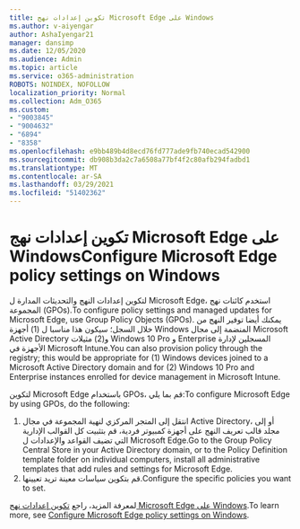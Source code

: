 ```yaml
---
title: تكوين إعدادات نهج Microsoft Edge على Windows
ms.author: v-aiyengar
author: AshaIyengar21
manager: dansimp
ms.date: 12/05/2020
ms.audience: Admin
ms.topic: article
ms.service: o365-administration
ROBOTS: NOINDEX, NOFOLLOW
localization_priority: Normal
ms.collection: Adm_O365
ms.custom:
- "9003845"
- "9004632"
- "6894"
- "8358"
ms.openlocfilehash: e9bb489b4d8ecd76fd777ade9fb740ecad542900
ms.sourcegitcommit: db908b3da2c7a6508a77bf4f2c80afb294fadbd1
ms.translationtype: MT
ms.contentlocale: ar-SA
ms.lasthandoff: 03/29/2021
ms.locfileid: "51402362"
---
```

# <a name="configure-microsoft-edge-policy-settings-on-windows"></a><span data-ttu-id="d20c4-102">تكوين إعدادات نهج Microsoft Edge على Windows</span><span class="sxs-lookup"><span data-stu-id="d20c4-102">Configure Microsoft Edge policy settings on Windows</span></span>

<span data-ttu-id="d20c4-103">لتكوين إعدادات النهج والتحديثات المدارة ل Microsoft Edge، استخدم كائنات نهج المجموعة (GPOs).</span><span class="sxs-lookup"><span data-stu-id="d20c4-103">To configure policy settings and managed updates for Microsoft Edge, use Group Policy Objects (GPOs).</span></span> <span data-ttu-id="d20c4-104">يمكنك أيضا توفير النهج من خلال السجل؛ سيكون هذا مناسبا ل (1) أجهزة Windows المنضمة إلى مجال Microsoft Active Directory و(2) مثيلات Windows 10 Pro و Enterprise المسجلين لإدارة الأجهزة في Microsoft Intune.</span><span class="sxs-lookup"><span data-stu-id="d20c4-104">You can also provision policy through the registry; this would be appropriate for (1) Windows devices joined to a Microsoft Active Directory domain and for (2) Windows 10 Pro and Enterprise instances enrolled for device management in Microsoft Intune.</span></span>

<span data-ttu-id="d20c4-105">لتكوين Microsoft Edge باستخدام GPOs، قم بما يلي:</span><span class="sxs-lookup"><span data-stu-id="d20c4-105">To configure Microsoft Edge by using GPOs, do the following:</span></span>

1. <span data-ttu-id="d20c4-106">انتقل إلى المتجر المركزي لنهية المجموعة في مجال Active Directory، أو إلى مجلد قالب تعريف النهج على أجهزة كمبيوتر فردية، قم بتثبيت كل القوالب الإدارية التي تضيف القواعد والإعدادات ل Microsoft Edge.</span><span class="sxs-lookup"><span data-stu-id="d20c4-106">Go to the Group Policy Central Store in your Active Directory domain, or to the Policy Definition template folder on individual computers, install all administrative templates that add rules and settings for Microsoft Edge.</span></span>
2. <span data-ttu-id="d20c4-107">قم بتكوين سياسات معينة تريد تعيينها.</span><span class="sxs-lookup"><span data-stu-id="d20c4-107">Configure the specific policies you want to set.</span></span>

<span data-ttu-id="d20c4-108">لمعرفة المزيد، راجع [تكوين إعدادات نهج Microsoft Edge على Windows](https://go.microsoft.com/fwlink/?linkid=2135024).</span><span class="sxs-lookup"><span data-stu-id="d20c4-108">To learn more, see [Configure Microsoft Edge policy settings on Windows](https://go.microsoft.com/fwlink/?linkid=2135024).</span></span>
